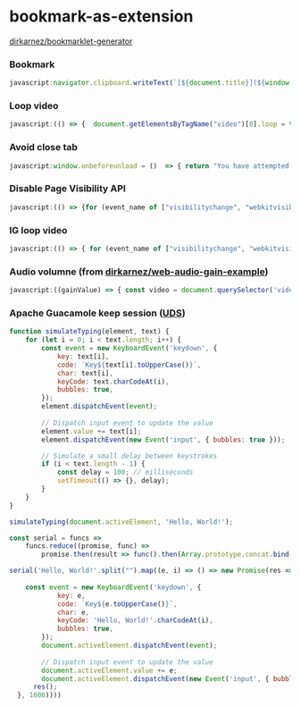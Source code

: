 bookmark-as-extension
=====================
[dirkarnez/bookmarklet-generator](https://github.com/dirkarnez/bookmarklet-generator)
### Bookmark
```javascript
javascript:navigator.clipboard.writeText(`[${document.title}](${window.location.href})`).then(a => alert("done"));
```

### Loop video
```javascript
javascript:(() => {  document.getElementsByTagName("video")[0].loop = true; })();
```

### Avoid close tab
```javascript
javascript:window.onbeforeunload = ()  => { return "You have attempted to leave this page. Are you sure?"; }
```

### Disable Page Visibility API
```javascript
javascript:(() => {for (event_name of ["visibilitychange", "webkitvisibilitychange", "blur"]) { window.addEventListener(event_name, function(event) { event.stopImmediatePropagation(); }, true); }})()
```

### IG loop video
```javascript
javascript:(() => { for (event_name of ["visibilitychange", "webkitvisibilitychange", "blur"]) { window.addEventListener(event_name, function(event) { event.stopImmediatePropagation(); }, true); for (var i = 0; i < document.getElementsByTagName("video")[0].parentNode.childNodes.length; i++) { if (document.getElementsByTagName("video")[0].parentNode.childNodes[i] != document.getElementsByTagName("video")[0]) { document.getElementsByTagName("video")[0].parentNode.removeChild(document.getElementsByTagName("video")[0].parentNode.childNodes[i]); } }; document.getElementsByTagName("video")[0].controls = true; }})()
```

### Audio volumne (from [dirkarnez/web-audio-gain-example](https://github.com/dirkarnez/web-audio-gain-example))
```javascript
javascript:((gainValue) => { const video = document.querySelector('video'); if (!window.myGainNode) { const myAudioContext = new AudioContext(); const sourceNode = myAudioContext.createMediaElementSource(video); window.myGainNode = myAudioContext.createGain(); sourceNode.connect(window.myGainNode); window.myGainNode.connect(myAudioContext.destination); } window.myGainNode.gain.value = gainValue; })(prompt("Default is 1, enter the gain"))
```

### Apache Guacamole keep session ([UDS](https://puuds.polyu.edu.hk/uds/page/services))
```javascript
function simulateTyping(element, text) {
    for (let i = 0; i < text.length; i++) {
        const event = new KeyboardEvent('keydown', {
            key: text[i],
            code: `Key${text[i].toUpperCase()}`,
            char: text[i],
            keyCode: text.charCodeAt(i),
            bubbles: true,
        });
        element.dispatchEvent(event);
        
        // Dispatch input event to update the value
        element.value += text[i];
        element.dispatchEvent(new Event('input', { bubbles: true }));

        // Simulate a small delay between keystrokes
        if (i < text.length - 1) {
            const delay = 100; // milliseconds
            setTimeout(() => {}, delay);
        }
    }
}

simulateTyping(document.activeElement, 'Hello, World!');

const serial = funcs =>
    funcs.reduce((promise, func) =>
        promise.then(result => func().then(Array.prototype.concat.bind(result))), Promise.resolve([]))

serial('Hello, World!'.split("").map((e, i) => () => new Promise(res => setTimeout(() => {
    
    const event = new KeyboardEvent('keydown', {
            key: e,
            code: `Key${e.toUpperCase()}`,
            char: e,
            keyCode: 'Hello, World!'.charCodeAt(i),
            bubbles: true,
        });
        document.activeElement.dispatchEvent(event);
        
        // Dispatch input event to update the value
        document.activeElement.value += e;
        document.activeElement.dispatchEvent(new Event('input', { bubbles: true }));
      res();
  }, 1000))))
```
